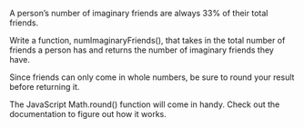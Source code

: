 A person’s number of imaginary friends are always 33% of their total friends.

Write a function, numImaginaryFriends(), that takes in the total number of friends a person has and returns the number of imaginary friends they have.

Since friends can only come in whole numbers, be sure to round your result before returning it.

The JavaScript Math.round() function will come in handy. Check out the documentation to figure out how it works.
